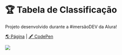 # 🏆 Tabela de Classificação

Projeto desenvolvido durante a #imersãoDEV da Alura!

[🌎 Página](https://andressadacosta.github.io/tabela-de-classificacao/)   |  [🖋 CodePen](https://codepen.io/andressadacosta/full/WNdrgep)

<img src="https://github.com/AndressaDaCosta/tabela-de-classificacao/blob/main/img/Captura%20de%20Tela%202022-04-01%20a%CC%80s%2019.05.17.png?raw=true">
